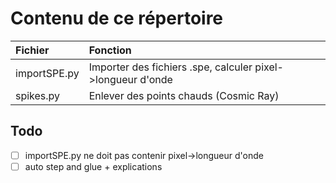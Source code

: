 # Contenu de ce répertoire


|Fichier|Fonction|
|:---------|:----------|
|importSPE.py|Importer des fichiers .spe, calculer pixel->longueur d'onde|
|spikes.py|Enlever des points chauds (Cosmic Ray)|

## Todo
- [ ] importSPE.py ne doit pas contenir pixel->longueur d'onde
- [ ] auto step and glue +  explications
